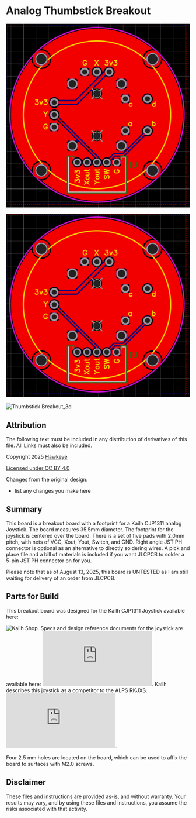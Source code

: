 # Analog Thumbstick Breakout



![Thumbstick Breakout\_Bottom](https://github.com/CapnHawke/Game-Controller-Parts/blob/main/Analog%20Thumbstick%20Breakout/Images/2025-08-13%20Kailh_CJP1311_Breakout_Top.png)<br>



![Thumbstick Breakout\_Top](https://github.com/CapnHawke/Game-Controller-Parts/blob/main/Analog%20Thumbstick%20Breakout/Images/2025-08-13%20Kailh_CJP1311_Breakout_Top.png)<br>



![Thumbstick Breakout\_3d](https://github.com/CapnHawke/Game-Controller-Parts/blob/main/Analog%20Thumbstick%20Breakout%20/Images/2025-08-13%20Kailh\_CJP1311\_Breakout\_3d.png)<br>



## Attribution



The following text must be included in any distribution of derivatives of this file. All Links must also be included.



Copyright 2025 [Hawkeye](https://github.com/CapnHawke)



[Licensed under CC BY 4.0](https://creativecommons.org/licenses/by/4.0/)



Changes from the original design:

- list any changes you make here



## Summary



This board is a breakout board with a footprint for a Kailh CJP1311 analog Joystick. The board measures 35.5mm diameter. The footprint for the joystick is centered over the board. There is a set of five pads with 2.0mm pitch, with nets of VCC, Xout, Yout, Switch, and GND. Right angle JST PH connector is optional as an alternative to directly soldering wires. A pick and place file and a bill of materials is included if you want JLCPCB to solder a 5-pin JST PH connector on for you. 



Please note that as of August 13, 2025, this board is UNTESTED as I am still waiting for delivery of an order from JLCPCB. 



## Parts for Build



This breakout board was designed for the Kailh CJP1311 Joystick available here: <br>

![Kailh Shop](https://kailhswitch.net/products/kailh-analog-joystick-potentiometer-for-game-controller-ps3-ps4-ps5). Specs and design reference documents for the joystick are available here: ![Thumbstick specs](https://www.kailhswitch.com/info/cjp1311-series-joystick-potentiometer-for-game-32827300.html). Kailh describes this joystick as a competitor to the ALPS RKJXS. ![Press release](https://www.kailhswitch.com/info/kailh-three-type-joystick-potentiometer-33742173.html).



Four 2.5 mm holes are located on the board, which can be used to affix the board to surfaces with M2.0 screws. 



## Disclaimer

These files and instructions are provided as-is, and without warranty. Your results may vary, and by using these files and instructions, you assume the risks associated with that activity. 

